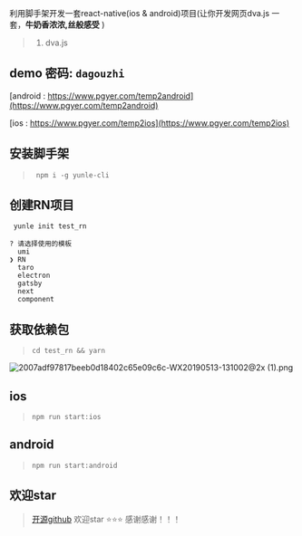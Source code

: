 利用脚手架开发一套react-native(ios & android)项目(让你开发网页dva.js 一套，**牛奶香浓浓,丝般感受** )
> 1. dva.js
>
>
>

## demo 密码: `dagouzhi`
[android : https://www.pgyer.com/temp2android](https://www.pgyer.com/temp2android)

[ios : https://www.pgyer.com/temp2ios](https://www.pgyer.com/temp2ios)


## 安装脚手架
> ` npm i -g yunle-cli`

## 创建RN项目
```
 yunle init test_rn

? 请选择使用的模板
  umi
❯ RN
  taro
  electron
  gatsby
  next
  component

```
## 获取依赖包
> `cd test_rn && yarn`

![2007adf97817beeb0d18402c65e09c6c-WX20190513-131002@2x (1).png](http://micro-assests.oss-cn-beijing.aliyuncs.com/2007adf97817beeb0d18402c65e09c6c-WX20190513-131002%402x%20(1).png)

## ios
> `npm run start:ios`

## android
> `npm run start:android`

## 欢迎star
> [开源github](https://github.com/YunLe-CLI/yunle-template-RN) 欢迎star ⭐⭐⭐ 感谢感谢！！！
>